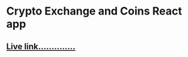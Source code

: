 # Crypto Exchange and Coins React app

 ## [Live link..............](https://cryptocoinsapi.netlify.app/)

